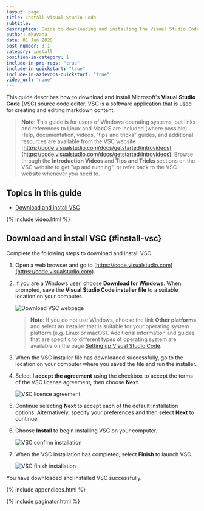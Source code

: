 ```yaml
---
layout: page
title: Install Visual Studio Code
subtitle:
description: Guide to downloading and installing the Visual Studio Code source code editor
author: mkavana
date: 01 Jun 2020
post-number: 3.1
category: install
position-in-category: 1
include-in-pre-reqs: "true"
include-in-quickstart: "true"
include-in-azdevops-quickstart: "true"
video_url: "none"
---
```


This guide describes how to download and install Microsoft's **Visual Studio Code** (VSC) source code editor. VSC is a software application that is used for creating and editing markdown content.

> **Note**: This guide is for users of Windows operating systems, but links and references to Linux and MacOS are included (where possible). Help, documentation, videos, "tips and tricks" guides, and additional resources are available from the VSC website [https://code.visualstudio.com/docs/getstarted/introvideos](https://code.visualstudio.com/docs/getstarted/introvideos). Browse through the **Introduction Videos** and **Tips and Tricks** sections on the VSC website to get "up and running", or refer back to the VSC website whenever you need to.

## Topics in this guide

- [Download and install VSC](#install-vsc)

{% include video.html %}

## Download and install VSC {#install-vsc}

Complete the following steps to download and install VSC.

1. Open a web browser and go to [https://code.visualstudio.com](https://code.visualstudio.com).

2. If you are a Windows user, choose **Download for Windows**. When prompted, save the **Visual Studio Code installer file** to a suitable location on your computer.

   ![Download VSC webpage](../assets/images/03-install/vsc/vscode-002.png)

   > **Note**: If you do not use Windows, choose the link **Other platforms** and select an installer that is suitable for your operating system platform (e.g. Linux or macOS). Additional information and guides that are specific to different types of operating system are available on the page [Setting up Visual Studio Code](https://code.visualstudio.com/Docs/setup/setup-overview).

3. When the VSC installer file has downloaded successfully, go to the location on your computer where you saved the file and run the installer.

4. Select **I accept the agreement** using the checkbox to accept the terms of the VSC license agreement, then choose **Next**.

   ![VSC licence agreement](../assets/images/03-install/vsc/vscode-004.png)

5. Continue selecting **Next** to accept each of the default installation options. Alternatively, specify your preferences and then select **Next** to continue.

6. Choose **Install** to begin installing VSC on your computer.

    ![VSC confirm installation](../assets/images/03-install/vsc/vscode-006.png)

7. When the VSC installation has completed, select **Finish** to launch VSC.

    ![VSC finish installation](../assets/images/03-install/vsc/vscode-007.png)

You have downloaded and installed VSC successfully.

{% include appendices.html %}

{% include paginator.html %}
